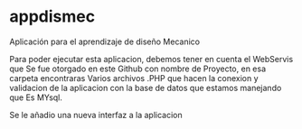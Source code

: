 # appdismec
Aplicación para el aprendizaje de diseño Mecanico


Para poder ejecutar esta aplicacion, debemos tener en cuenta el WebServis que Se fue otorgado en este Github con nombre de Proyecto, en esa carpeta encontraras Varios archivos .PHP que hacen la conexion y validacion de la aplicacion 
con la base de datos que estamos manejando que Es MYsql.

Se le añadio una nueva interfaz a la aplicacion
